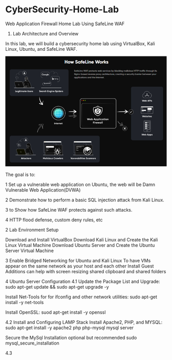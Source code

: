 # CyberSecurity-Home-Lab
Web Application Firewall Home Lab Using SafeLine WAF

1. Lab Architecture and Overview

In this lab, we will build a cybersecurity home lab using VirtualBox, Kali Linux,
Ubuntu, and SafeLine WAF.

![image alt](https://github.com/Teddy-hub-oss/CyberSecurity-Home-Lab/blob/fbbc94de816f74d861977db5ebb81222d62e7fc6/img.png)

The goal is to:

1 Set up a vulnerable web application on Ubuntu, the web will be Damn Vulnerable Web Application(DVWA)

2 Demonstrate how to perform a basic SQL injection attack from Kali Linux.

3 to Show how SafeLine WAF protects against such attacks.

4 HTTP flood defense, custom deny rules, etc




2 Lab Environment Setup 

 Download and Install VirtualBox
  Download Kali Linux and Create the Kali Linux Virtual Machine
 Download Ubuntu Server and Create the Ubuntu Server Virtual Machine 


3 Enable Bridged Networking for Ubuntu and Kali Linux 
To have VMs appear on the same network as your host and each other 
 Install Guest Additions can help with screen resizing shared clipboard and shared folders


4 Ubuntu Server Configuration 
4.1 Update the Package List and Upgrade:
sudo apt-get update && sudo apt-get upgrade -y

Install Net-Tools for for ifconfig and other network utilities:
sudo apt-get install -y net-tools 

Install OpenSSL:
suod apt-get install -y openssl

4.2 Install and Configuring LAMP Stack
Install Apache2, PHP, and MYSQL:
sudo apt-get install -y apache2 php php-mysql mysql server

Secure the MySql Installation optional but recommended 
sudo mysql_secure_installation

4.3 
